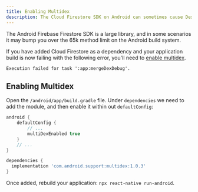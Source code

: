 ```yaml
---
title: Enabling Multidex 
description: The Cloud Firestore SDK on Android can sometimes cause Dex errors, learn how to fix them.
---
```


The Android Firebase Firestore SDK is a large library, and in some scenarios it may bump you over the 
65k method limit on the Android build system.

If you have added Cloud Firestore as a dependency and your application build is now failing with the following error,
you'll need to [enable multidex](https://developer.android.com/studio/build/multidex#mdex-gradle).

`Execution failed for task ':app:mergeDexDebug'.`

## Enabling Multidex

Open the `/android/app/build.gradle` file. Under `dependencies` we need to add the module, and then enable it 
within out `defaultConfig`:

```groovy
android {
    defaultConfig {
        // ...
        multiDexEnabled true
    }
    // ...
}

dependencies {
  implementation 'com.android.support:multidex:1.0.3'
}
```

Once added, rebuild your application: `npx react-native run-android`.
